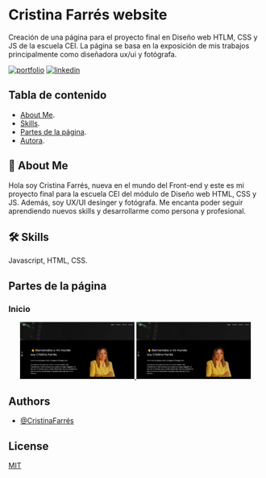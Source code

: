 # Cristina Farrés website
Creación de una página para el proyecto final en Diseño web HTLM, CSS y JS de la escuela CEI. La página se basa en la exposición de mis trabajos principalmente como diseñadora ux/ui y fotógrafa.  



[![portfolio](https://img.shields.io/badge/my_portfolio-000?style=for-the-badge&logo=ko-fi&logoColor=white)](https://cristinafarres.com/index.html)
[![linkedin](https://img.shields.io/badge/linkedin-0A66C2?style=for-the-badge&logo=linkedin&logoColor=white)](https://www.linkedin.com/in/cristinafarresestragues/)


## Tabla de contenido
- [About Me](#-about-me).
- [Skills](#-skills).
- [Partes de la página](#partes-de-la-página).
- [Autora](#authors).



## 🚀 About Me
Hola soy Cristina Farrés, nueva en el mundo del Front-end y este es mi proyecto final para la escuela CEI del módulo de Diseño web HTML, CSS y JS.
Además, soy UX/UI desinger y fotógrafa. Me encanta poder seguir aprendiendo nuevos skills y desarrollarme como persona y profesional. 


## 🛠 Skills
Javascript, HTML, CSS.



## Partes de la página
### Inicio

<p align="center">
  <a href="https://github.com/ctyna/CristinaFarres/tree/main" title="Web personal Cristina Farrés">
      <img width="45%" src="https://github.com/ctyna/CristinaFarres/blob/main/assets/Inicio.png">
      <img width="45%" src="https://github.com/ctyna/CristinaFarres/blob/main/assets/Inicio.png">
  </a>
</p>


## Authors

- [@CristinaFarrés](https://github.com/ctyna)


## License

[MIT](https://choosealicense.com/licenses/mit/)

